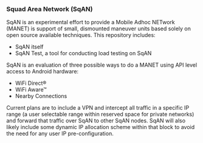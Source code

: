 ### Squad Area Network (SqAN)

SqAN is an experimental effort to provide a Mobile Adhoc NETwork (MANET) is support of small, dismounted maneuver units based solely on open source available techniques. This repository includes:

- SqAN itself
- SqAN Test, a tool for conducting load testing on SqAN

SqAN is an evaluation of three possible ways to do a MANET using API level access to Android hardware:

- WiFi Direct®
- WiFi Aware™
- Nearby Connections

Current plans are to include a VPN and intercept all traffic in a specific IP range (a user selectable range within
reserved space for private networks) and forward that traffic over SqAN to other SqAN nodes. SqAN will also likely
include some dynamic IP allocation scheme within that block to avoid the need for any user IP pre-configuration.